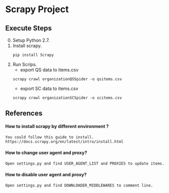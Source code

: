 Scrapy Project
====

Execute Steps
----
0. Setup Python 2.7.
1. Install scrapy.  
    ```
    pip install Scrapy
    ```
2. Run Scrips.
    * export QS data to items.csv
   ```
   scrapy crawl organizationQSSpider -o qsitems.csv
   ```
   * export SC data to items.csv
   ```
   scrapy crawl organizationSCSpider -o scitems.csv
   ```
References
---
#### How to install scrapy by different environment ?  
    You could follow this guide to install. https://docs.scrapy.org/en/latest/intro/install.html   
#### How to change user agent and proxy?  
    Open settings.py and find USER_AGENT_LIST and PROXIES to update items.
#### How to disable user agent and proxy?  
    Open settings.py and find DOWNLOADER_MIDDLEWARES to comment line. 